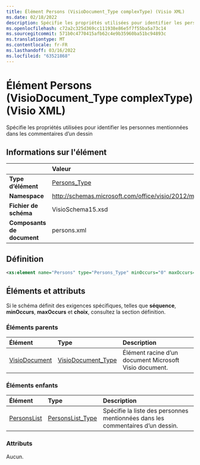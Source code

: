 ```yaml
---
title: Élément Persons (VisioDocument_Type complexType) (Visio XML)
ms.date: 02/18/2022
description: Spécifie les propriétés utilisées pour identifier les personnes mentionnées dans les commentaires d’un dessin
ms.openlocfilehash: c72a2c325d369cc111938e86e5f7f55ba5a73c14
ms.sourcegitcommit: 571b0c4770415afb62c4e9b35960ba51bc94893c
ms.translationtype: MT
ms.contentlocale: fr-FR
ms.lasthandoff: 03/16/2022
ms.locfileid: "63521868"
---
```

# <a name="persons-element-visiodocument_type-complextype-visio-xml"></a>Élément Persons (VisioDocument_Type complexType) (Visio XML)

Spécifie les propriétés utilisées pour identifier les personnes mentionnées dans les commentaires d’un dessin
  
## <a name="element-information"></a>Informations sur l'élément

||Valeur |
|:-----|:-----|
|**Type d’élément** <br/> |[Persons_Type](persons_type-complextypevisio-xml.md) <br/> |
|**Namespace** <br/> |http://schemas.microsoft.com/office/visio/2012/main  <br/> |
|**Fichier de schéma** <br/> |VisioSchema15.xsd  <br/> |
|**Composants de document** <br/> |persons.xml  <br/> |
   
## <a name="definition"></a>Définition

```XML
<xs:element name="Persons" type="Persons_Type" minOccurs="0" maxOccurs="1" />
```

## <a name="elements-and-attributes"></a>Éléments et attributs

Si le schéma définit des exigences spécifiques, telles que **séquence**, **minOccurs**, **maxOccurs** et **choix**, consultez la section définition. 
  
### <a name="parent-elements"></a>Éléments parents

|**Élément**|**Type**|**Description**|
|:-----|:-----|:-----|
|[VisioDocument](visiodocument-elementvisio-xml.md) <br/> |[VisioDocument_Type](visiodocument_type-complextypevisio-xml.md) <br/> |Élément racine d’un document Microsoft Visio document. |
  
### <a name="child-elements"></a>Éléments enfants

|**Élément**|**Type**|**Description**|
|:-----|:-----|:-----|
|[PersonsList](personslist-element-persons_type-complextypevisio-xml.md) <br/> |[PersonsList_Type](personslist_type-complextypevisio-xml.md) <br/> |Spécifie la liste des personnes mentionnées dans les commentaires d’un dessin. |
   
### <a name="attributes"></a>Attributs

Aucun.
  

